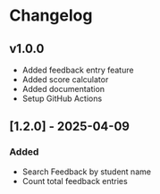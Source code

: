 # Changelog

## v1.0.0
- Added feedback entry feature
- Added score calculator
- Added documentation
- Setup GitHub Actions


## [1.2.0] - 2025-04-09
### Added
- Search Feedback by student name
- Count total feedback entries
